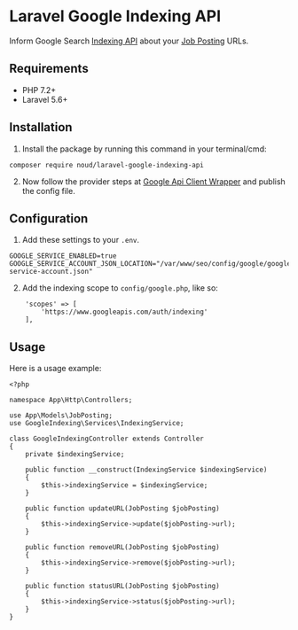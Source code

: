 # Laravel Google Indexing API

Inform Google Search [Indexing API](https://developers.google.com/search/apis/indexing-api/v3/quickstart) about your [Job Posting](https://developers.google.com/search/docs/data-types/job-posting) URLs.

## Requirements

* PHP 7.2+
* Laravel 5.6+

## Installation

1) Install the package by running this command in your terminal/cmd:
```
composer require noud/laravel-google-indexing-api
```

2) Now follow the provider steps at [Google Api Client Wrapper](https://github.com/pulkitjalan/google-apiclient#laravel) and publish the config file.

## Configuration

1) Add these settings to your ```.env```.
```
GOOGLE_SERVICE_ENABLED=true
GOOGLE_SERVICE_ACCOUNT_JSON_LOCATION="/var/www/seo/config/google/google-service-account.json"
```

2) Add the indexing scope to ```config/google.php```, like so:
```
    'scopes' => [
        'https://www.googleapis.com/auth/indexing'
    ],
```

## Usage

Here is a usage example:
```
<?php

namespace App\Http\Controllers;

use App\Models\JobPosting;
use GoogleIndexing\Services\IndexingService;

class GoogleIndexingController extends Controller
{
    private $indexingService;

    public function __construct(IndexingService $indexingService)
    {
        $this->indexingService = $indexingService;
    }

    public function updateURL(JobPosting $jobPosting)
    {
        $this->indexingService->update($jobPosting->url);
    }

    public function removeURL(JobPosting $jobPosting)
    {
        $this->indexingService->remove($jobPosting->url);
    }

    public function statusURL(JobPosting $jobPosting)
    {
        $this->indexingService->status($jobPosting->url);
    }
}
```